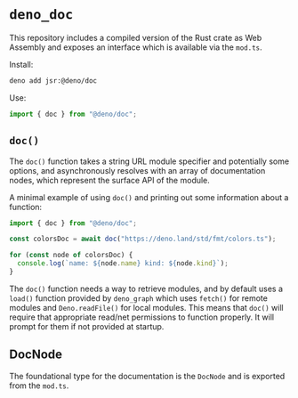 # `deno_doc`

This repository includes a compiled version of the Rust crate as Web Assembly
and exposes an interface which is available via the `mod.ts`.

Install:

```sh
deno add jsr:@deno/doc
```

Use:

```ts
import { doc } from "@deno/doc";
```

## `doc()`

The `doc()` function takes a string URL module specifier and potentially some
options, and asynchronously resolves with an array of documentation nodes, which
represent the surface API of the module.

A minimal example of using `doc()` and printing out some information about a
function:

```ts
import { doc } from "@deno/doc";

const colorsDoc = await doc("https://deno.land/std/fmt/colors.ts");

for (const node of colorsDoc) {
  console.log(`name: ${node.name} kind: ${node.kind}`);
}
```

The `doc()` function needs a way to retrieve modules, and by default uses a
`load()` function provided by `deno_graph` which uses `fetch()` for remote
modules and `Deno.readFile()` for local modules. This means that `doc()` will
require that appropriate read/net permissions to function properly. It will
prompt for them if not provided at startup.

## DocNode

The foundational type for the documentation is the `DocNode` and is exported
from the `mod.ts`.
